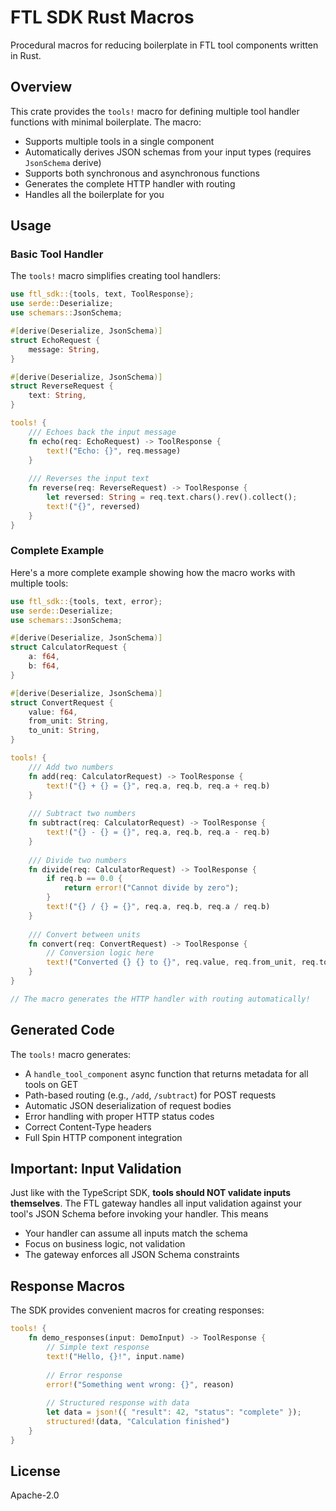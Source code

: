 # FTL SDK Rust Macros

Procedural macros for reducing boilerplate in FTL tool components written in Rust.

## Overview

This crate provides the `tools!` macro for defining multiple tool handler functions with minimal boilerplate. The macro:

- Supports multiple tools in a single component
- Automatically derives JSON schemas from your input types (requires `JsonSchema` derive)
- Supports both synchronous and asynchronous functions
- Generates the complete HTTP handler with routing
- Handles all the boilerplate for you

## Usage

### Basic Tool Handler

The `tools!` macro simplifies creating tool handlers:

```rust
use ftl_sdk::{tools, text, ToolResponse};
use serde::Deserialize;
use schemars::JsonSchema;

#[derive(Deserialize, JsonSchema)]
struct EchoRequest {
    message: String,
}

#[derive(Deserialize, JsonSchema)]
struct ReverseRequest {
    text: String,
}

tools! {
    /// Echoes back the input message
    fn echo(req: EchoRequest) -> ToolResponse {
        text!("Echo: {}", req.message)
    }
    
    /// Reverses the input text
    fn reverse(req: ReverseRequest) -> ToolResponse {
        let reversed: String = req.text.chars().rev().collect();
        text!("{}", reversed)
    }
}
```

### Complete Example

Here's a more complete example showing how the macro works with multiple tools:

```rust
use ftl_sdk::{tools, text, error};
use serde::Deserialize;
use schemars::JsonSchema;

#[derive(Deserialize, JsonSchema)]
struct CalculatorRequest {
    a: f64,
    b: f64,
}

#[derive(Deserialize, JsonSchema)]
struct ConvertRequest {
    value: f64,
    from_unit: String,
    to_unit: String,
}

tools! {
    /// Add two numbers
    fn add(req: CalculatorRequest) -> ToolResponse {
        text!("{} + {} = {}", req.a, req.b, req.a + req.b)
    }
    
    /// Subtract two numbers
    fn subtract(req: CalculatorRequest) -> ToolResponse {
        text!("{} - {} = {}", req.a, req.b, req.a - req.b)
    }
    
    /// Divide two numbers
    fn divide(req: CalculatorRequest) -> ToolResponse {
        if req.b == 0.0 {
            return error!("Cannot divide by zero");
        }
        text!("{} / {} = {}", req.a, req.b, req.a / req.b)
    }
    
    /// Convert between units
    fn convert(req: ConvertRequest) -> ToolResponse {
        // Conversion logic here
        text!("Converted {} {} to {}", req.value, req.from_unit, req.to_unit)
    }
}

// The macro generates the HTTP handler with routing automatically!
```

## Generated Code

The `tools!` macro generates:
- A `handle_tool_component` async function that returns metadata for all tools on GET
- Path-based routing (e.g., `/add`, `/subtract`) for POST requests
- Automatic JSON deserialization of request bodies
- Error handling with proper HTTP status codes
- Correct Content-Type headers
- Full Spin HTTP component integration

## Important: Input Validation

Just like with the TypeScript SDK, **tools should NOT validate inputs themselves**. The FTL gateway handles all input validation against your tool's JSON Schema before invoking your handler. This means

- Your handler can assume all inputs match the schema
- Focus on business logic, not validation
- The gateway enforces all JSON Schema constraints

## Response Macros

The SDK provides convenient macros for creating responses:

```rust
tools! {
    fn demo_responses(input: DemoInput) -> ToolResponse {
        // Simple text response
        text!("Hello, {}!", input.name)
        
        // Error response
        error!("Something went wrong: {}", reason)
        
        // Structured response with data
        let data = json!({ "result": 42, "status": "complete" });
        structured!(data, "Calculation finished")
    }
}
```

## License

Apache-2.0